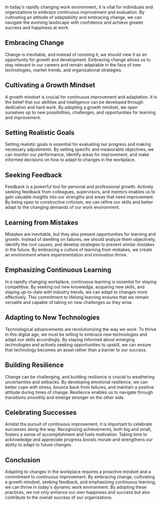 
In today's rapidly changing work environment, it is vital for individuals and organizations to embrace continuous improvement and evaluation. By cultivating an attitude of adaptability and embracing change, we can navigate the evolving landscape with confidence and achieve greater success and happiness at work.

Embracing Change
----------------

Change is inevitable, and instead of resisting it, we should view it as an opportunity for growth and development. Embracing change allows us to stay relevant in our careers and remain adaptable in the face of new technologies, market trends, and organizational strategies.

Cultivating a Growth Mindset
----------------------------

A growth mindset is crucial for continuous improvement and adaptation. It is the belief that our abilities and intelligence can be developed through dedication and hard work. By adopting a growth mindset, we open ourselves up to new possibilities, challenges, and opportunities for learning and improvement.

Setting Realistic Goals
-----------------------

Setting realistic goals is essential for evaluating our progress and making necessary adjustments. By setting specific and measurable objectives, we can monitor our performance, identify areas for improvement, and make informed decisions on how to adapt to changes in the workplace.

Seeking Feedback
----------------

Feedback is a powerful tool for personal and professional growth. Actively seeking feedback from colleagues, supervisors, and mentors enables us to gain valuable insights into our strengths and areas that need improvement. By being open to constructive criticism, we can refine our skills and better adapt to the changing demands of our work environment.

Learning from Mistakes
----------------------

Mistakes are inevitable, but they also present opportunities for learning and growth. Instead of dwelling on failures, we should analyze them objectively, identify the root causes, and develop strategies to prevent similar mistakes in the future. By embracing a culture of learning from mistakes, we create an environment where experimentation and innovation thrive.

Emphasizing Continuous Learning
-------------------------------

In a rapidly changing workplace, continuous learning is essential for staying competitive. By seeking out new knowledge, acquiring new skills, and staying up-to-date with industry trends, we can adapt to changes more effectively. This commitment to lifelong learning ensures that we remain versatile and capable of taking on new challenges as they arise.

Adapting to New Technologies
----------------------------

Technological advancements are revolutionizing the way we work. To thrive in this digital age, we must be willing to embrace new technologies and adapt our skills accordingly. By staying informed about emerging technologies and actively seeking opportunities to upskill, we can ensure that technology becomes an asset rather than a barrier to our success.

Building Resilience
-------------------

Change can be challenging, and building resilience is crucial to weathering uncertainties and setbacks. By developing emotional resilience, we can better cope with stress, bounce back from failures, and maintain a positive attitude during times of change. Resilience enables us to navigate through transitions smoothly and emerge stronger on the other side.

Celebrating Successes
---------------------

Amidst the pursuit of continuous improvement, it is important to celebrate successes along the way. Recognizing achievements, both big and small, fosters a sense of accomplishment and fuels motivation. Taking time to acknowledge and appreciate progress boosts morale and strengthens our ability to adapt to future changes.

Conclusion
----------

Adapting to changes in the workplace requires a proactive mindset and a commitment to continuous improvement. By embracing change, cultivating a growth mindset, seeking feedback, and emphasizing continuous learning, we can thrive in today's dynamic work environment. By adopting these practices, we not only enhance our own happiness and success but also contribute to the overall success of our organizations.
